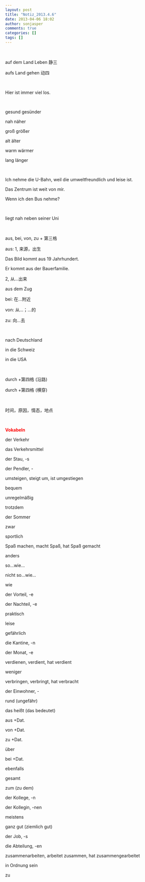 ```yaml
---
layout: post
title: "Notiz_2013.4.6"
date: 2013-04-06 18:02
author: sonjasper
comments: true
categories: []
tags: []
---
```

&nbsp;

auf dem Land Leben 静三

aufs Land gehen 动四

&nbsp;

Hier ist immer viel los.

&nbsp;

gesund gesünder

nah näher

groß größer

alt älter

warm wärmer

lang länger

&nbsp;

Ich nehme die U-Bahn, weil die umweltfreundlich und leise ist.

Das Zentrum ist weit von mir.

Wenn ich den Bus nehme?

&nbsp;

liegt nah neben seiner Uni

&nbsp;

aus, bei, von, zu + 第三格

aus: 1, 来源，出生

Das Bild kommt aus 19 Jahrhundert.

Er kommt aus der Bauerfamilie.

2, 从…出来

aus dem Zug

bei: 在…附近

von: 从…；…的

zu: 向…去

&nbsp;

nach Deutschland

in die Schweiz

in die USA

&nbsp;

durch +第四格 (沿路)

durch +第四格 (横穿)

&nbsp;

时间，原因，情态，地点

&nbsp;

<span style="color: #ff0000;">**Vokabeln**</span>

der Verkehr

das Verkehrsmittel

der Stau, -s

der Pendler, -

umsteigen, steigt um, ist umgestiegen

bequem

unregelmäßig

trotzdem

der Sommer

zwar

sportlich

Spaß machen, macht Spaß, hat Spaß gemacht

anders

so…wie…

nicht so…wie…

wie

der Vorteil, -e

der Nachteil, -e

praktisch

leise

gefährlich

die Kantine, -n

der Monat, -e

verdienen, verdient, hat verdient

weniger

verbringen, verbringt, hat verbracht

der Einwohner, -

rund (ungefähr)

das heißt (das bedeutet)

aus +Dat.

von +Dat.

zu +Dat.

über

bei +Dat.

ebenfalls

gesamt

zum (zu dem)

der Kollege, -n

der Kollegin, -nen

meistens

ganz gut (ziemlich gut)

der Job, -s

die Abteilung, -en

zusammenarbeiten, arbeitet zusammen, hat zusammengearbeitet

in Ordnung sein

zu

